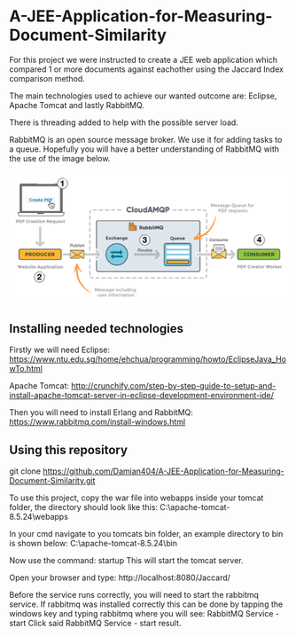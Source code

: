 # A-JEE-Application-for-Measuring-Document-Similarity

For this project we were instructed to create a JEE web application which compared 1 or more documents against eachother using the Jaccard Index comparison method.

The main technologies used to achieve our wanted outcome are: Eclipse, Apache Tomcat and lastly RabbitMQ.

There is threading added to help with the possible server load.

RabbitMQ is an open source message broker. We use it for adding tasks to a queue.
Hopefully you will have a better understanding of RabbitMQ with the use of the image below.

![](Images/rabbitmq.png)

## Installing needed technologies
Firstly we will need Eclipse: https://www.ntu.edu.sg/home/ehchua/programming/howto/EclipseJava_HowTo.html

Apache Tomcat: http://crunchify.com/step-by-step-guide-to-setup-and-install-apache-tomcat-server-in-eclipse-development-environment-ide/

Then you will need to install Erlang and RabbitMQ: https://www.rabbitmq.com/install-windows.html

## Using this repository
git clone https://github.com/Damian404/A-JEE-Application-for-Measuring-Document-Similarity.git

To use this project, copy the war file into webapps inside your tomcat folder, the directory should look like this:
C:\apache-tomcat-8.5.24\webapps

In your cmd navigate to you tomcats bin folder, an example directory to bin is shown below:
C:\apache-tomcat-8.5.24\bin

Now use the command: startup
This will start the tomcat server.

Open your browser and type:
http://localhost:8080/Jaccard/

Before the service runs correctly, you will need to start the rabbitmq service.
If rabbitmq was installed correctly this can be done by tapping the windows key and typing rabbitmq where you will see: RabbitMQ Service - start
Click said RabbitMQ Service - start result.
